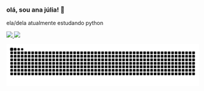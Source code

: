 ### olá, sou ana júlia! 👋

ela/dela
atualmente estudando python

<div>
  <a href="https://github.com/rafaballerini">
  <img height="180em" src="https://github-readme-stats.vercel.app/api?username=anaahnb&show_icons=true&theme=dracula&include_all_commits=true&count_private=true"/>
  <img height="180em" src="https://github-readme-stats.vercel.app/api/top-langs/?username=anaahnb&layout=compact&langs_count=7&theme=dracula"/>
</div>
  
![Snake animation](https://github.com/anaahnb/anaahnb/blob/output/github-contribution-grid-snake.svg)
